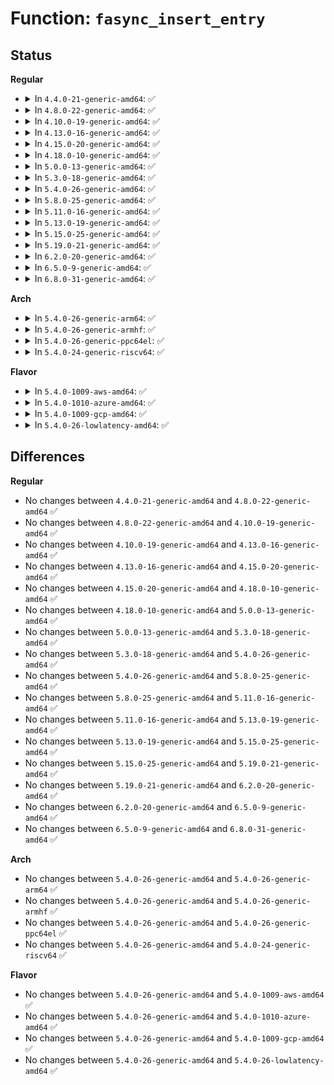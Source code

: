# Function: <code>fasync_insert_entry</code>

## Status
<b>Regular</b>
<ul>
<li>
<details>
<summary>In <code>4.4.0-21-generic-amd64</code>: ✅</summary>

```c
struct fasync_struct * fasync_insert_entry(int fd, struct file * filp, struct fasync_struct * * fapp, struct fasync_struct * new)
```

```json
{
  "name": "fasync_insert_entry",
  "collision_type": "Unique Global",
  "inline_type": "No",
  "funcs": [
    {
      "addr": 18446744071581071296,
      "name": "fasync_insert_entry",
      "external": true,
      "loc": "fs/fcntl.c:623",
      "file": "fs/fcntl.c",
      "inline": "seen, unknown",
      "caller_inline": [],
      "caller_func": [
        "fs/fcntl.c:fasync_helper",
        "fs/locks.c:lease_setup"
      ]
    }
  ],
  "symbols": [
    {
      "addr": 18446744071581071296,
      "name": "fasync_insert_entry",
      "section": ".text",
      "bind": "STB_GLOBAL",
      "size": 206
    }
  ]
}
```
</details>
</li>
<li>
<details>
<summary>In <code>4.8.0-22-generic-amd64</code>: ✅</summary>

```c
struct fasync_struct * fasync_insert_entry(int fd, struct file * filp, struct fasync_struct * * fapp, struct fasync_struct * new)
```

```json
{
  "name": "fasync_insert_entry",
  "collision_type": "Unique Global",
  "inline_type": "No",
  "funcs": [
    {
      "addr": 18446744071581233200,
      "name": "fasync_insert_entry",
      "external": true,
      "loc": "fs/fcntl.c:627",
      "file": "fs/fcntl.c",
      "inline": "seen, unknown",
      "caller_inline": [],
      "caller_func": [
        "fs/fcntl.c:fasync_helper",
        "fs/locks.c:lease_setup"
      ]
    }
  ],
  "symbols": [
    {
      "addr": 18446744071581233200,
      "name": "fasync_insert_entry",
      "section": ".text",
      "bind": "STB_GLOBAL",
      "size": 205
    }
  ]
}
```
</details>
</li>
<li>
<details>
<summary>In <code>4.10.0-19-generic-amd64</code>: ✅</summary>

```c
struct fasync_struct * fasync_insert_entry(int fd, struct file * filp, struct fasync_struct * * fapp, struct fasync_struct * new)
```

```json
{
  "name": "fasync_insert_entry",
  "collision_type": "Unique Global",
  "inline_type": "No",
  "funcs": [
    {
      "addr": 18446744071581311008,
      "name": "fasync_insert_entry",
      "external": true,
      "loc": "fs/fcntl.c:627",
      "file": "fs/fcntl.c",
      "inline": "seen, unknown",
      "caller_inline": [],
      "caller_func": [
        "fs/fcntl.c:fasync_helper",
        "fs/locks.c:lease_setup"
      ]
    }
  ],
  "symbols": [
    {
      "addr": 18446744071581311008,
      "name": "fasync_insert_entry",
      "section": ".text",
      "bind": "STB_GLOBAL",
      "size": 205
    }
  ]
}
```
</details>
</li>
<li>
<details>
<summary>In <code>4.13.0-16-generic-amd64</code>: ✅</summary>

```c
struct fasync_struct * fasync_insert_entry(int fd, struct file * filp, struct fasync_struct * * fapp, struct fasync_struct * new)
```

```json
{
  "name": "fasync_insert_entry",
  "collision_type": "Unique Global",
  "inline_type": "No",
  "funcs": [
    {
      "addr": 18446744071581362656,
      "name": "fasync_insert_entry",
      "external": true,
      "loc": "fs/fcntl.c:897",
      "file": "fs/fcntl.c",
      "inline": "seen, unknown",
      "caller_inline": [],
      "caller_func": [
        "fs/fcntl.c:fasync_helper",
        "fs/locks.c:lease_setup"
      ]
    }
  ],
  "symbols": [
    {
      "addr": 18446744071581362656,
      "name": "fasync_insert_entry",
      "section": ".text",
      "bind": "STB_GLOBAL",
      "size": 207
    }
  ]
}
```
</details>
</li>
<li>
<details>
<summary>In <code>4.15.0-20-generic-amd64</code>: ✅</summary>

```c
struct fasync_struct * fasync_insert_entry(int fd, struct file * filp, struct fasync_struct * * fapp, struct fasync_struct * new)
```

```json
{
  "name": "fasync_insert_entry",
  "collision_type": "Unique Global",
  "inline_type": "No",
  "funcs": [
    {
      "addr": 18446744071581504128,
      "name": "fasync_insert_entry",
      "external": true,
      "loc": "fs/fcntl.c:907",
      "file": "fs/fcntl.c",
      "inline": "seen, unknown",
      "caller_inline": [],
      "caller_func": [
        "fs/fcntl.c:fasync_helper",
        "fs/locks.c:lease_setup"
      ]
    }
  ],
  "symbols": [
    {
      "addr": 18446744071581504128,
      "name": "fasync_insert_entry",
      "section": ".text",
      "bind": "STB_GLOBAL",
      "size": 207
    }
  ]
}
```
</details>
</li>
<li>
<details>
<summary>In <code>4.18.0-10-generic-amd64</code>: ✅</summary>

```c
struct fasync_struct * fasync_insert_entry(int fd, struct file * filp, struct fasync_struct * * fapp, struct fasync_struct * new)
```

```json
{
  "name": "fasync_insert_entry",
  "collision_type": "Unique Global",
  "inline_type": "No",
  "funcs": [
    {
      "addr": 18446744071581660672,
      "name": "fasync_insert_entry",
      "external": true,
      "loc": "fs/fcntl.c:914",
      "file": "fs/fcntl.c",
      "inline": "seen, unknown",
      "caller_inline": [],
      "caller_func": [
        "fs/fcntl.c:fasync_helper",
        "fs/locks.c:lease_setup"
      ]
    }
  ],
  "symbols": [
    {
      "addr": 18446744071581660672,
      "name": "fasync_insert_entry",
      "section": ".text",
      "bind": "STB_GLOBAL",
      "size": 201
    }
  ]
}
```
</details>
</li>
<li>
<details>
<summary>In <code>5.0.0-13-generic-amd64</code>: ✅</summary>

```c
struct fasync_struct * fasync_insert_entry(int fd, struct file * filp, struct fasync_struct * * fapp, struct fasync_struct * new)
```

```json
{
  "name": "fasync_insert_entry",
  "collision_type": "Unique Global",
  "inline_type": "No",
  "funcs": [
    {
      "addr": 18446744071581747072,
      "name": "fasync_insert_entry",
      "external": true,
      "loc": "fs/fcntl.c:918",
      "file": "fs/fcntl.c",
      "inline": "seen, unknown",
      "caller_inline": [],
      "caller_func": [
        "fs/fcntl.c:fasync_helper",
        "fs/locks.c:lease_setup"
      ]
    }
  ],
  "symbols": [
    {
      "addr": 18446744071581747072,
      "name": "fasync_insert_entry",
      "section": ".text",
      "bind": "STB_GLOBAL",
      "size": 201
    }
  ]
}
```
</details>
</li>
<li>
<details>
<summary>In <code>5.3.0-18-generic-amd64</code>: ✅</summary>

```c
struct fasync_struct * fasync_insert_entry(int fd, struct file * filp, struct fasync_struct * * fapp, struct fasync_struct * new)
```

```json
{
  "name": "fasync_insert_entry",
  "collision_type": "Unique Global",
  "inline_type": "No",
  "funcs": [
    {
      "addr": 18446744071581864368,
      "name": "fasync_insert_entry",
      "external": true,
      "loc": "fs/fcntl.c:918",
      "file": "fs/fcntl.c",
      "inline": "seen, unknown",
      "caller_inline": [],
      "caller_func": [
        "fs/fcntl.c:fasync_helper",
        "fs/locks.c:lease_setup"
      ]
    }
  ],
  "symbols": [
    {
      "addr": 18446744071581864368,
      "name": "fasync_insert_entry",
      "section": ".text",
      "bind": "STB_GLOBAL",
      "size": 199
    }
  ]
}
```
</details>
</li>
<li>
<details>
<summary>In <code>5.4.0-26-generic-amd64</code>: ✅</summary>

```c
struct fasync_struct * fasync_insert_entry(int fd, struct file * filp, struct fasync_struct * * fapp, struct fasync_struct * new)
```

```json
{
  "name": "fasync_insert_entry",
  "collision_type": "Unique Global",
  "inline_type": "No",
  "funcs": [
    {
      "addr": 18446744071581936736,
      "name": "fasync_insert_entry",
      "external": true,
      "loc": "fs/fcntl.c:918",
      "file": "fs/fcntl.c",
      "inline": "seen, unknown",
      "caller_inline": [],
      "caller_func": [
        "fs/fcntl.c:fasync_helper",
        "fs/locks.c:lease_setup"
      ]
    }
  ],
  "symbols": [
    {
      "addr": 18446744071581936736,
      "name": "fasync_insert_entry",
      "section": ".text",
      "bind": "STB_GLOBAL",
      "size": 199
    }
  ]
}
```
</details>
</li>
<li>
<details>
<summary>In <code>5.8.0-25-generic-amd64</code>: ✅</summary>

```c
struct fasync_struct * fasync_insert_entry(int fd, struct file * filp, struct fasync_struct * * fapp, struct fasync_struct * new)
```

```json
{
  "name": "fasync_insert_entry",
  "collision_type": "Unique Global",
  "inline_type": "No",
  "funcs": [
    {
      "addr": 18446744071582166768,
      "name": "fasync_insert_entry",
      "external": true,
      "loc": "fs/fcntl.c:920",
      "file": "fs/fcntl.c",
      "inline": "seen, unknown",
      "caller_inline": [],
      "caller_func": [
        "fs/fcntl.c:fasync_helper",
        "fs/locks.c:lease_setup"
      ]
    }
  ],
  "symbols": [
    {
      "addr": 18446744071582166768,
      "name": "fasync_insert_entry",
      "section": ".text",
      "bind": "STB_GLOBAL",
      "size": 202
    }
  ]
}
```
</details>
</li>
<li>
<details>
<summary>In <code>5.11.0-16-generic-amd64</code>: ✅</summary>

```c
struct fasync_struct * fasync_insert_entry(int fd, struct file * filp, struct fasync_struct * * fapp, struct fasync_struct * new)
```

```json
{
  "name": "fasync_insert_entry",
  "collision_type": "Unique Global",
  "inline_type": "No",
  "funcs": [
    {
      "addr": 18446744071582213312,
      "name": "fasync_insert_entry",
      "external": true,
      "loc": "fs/fcntl.c:922",
      "file": "fs/fcntl.c",
      "inline": "seen, unknown",
      "caller_inline": [],
      "caller_func": [
        "fs/fcntl.c:fasync_helper",
        "fs/locks.c:lease_setup"
      ]
    }
  ],
  "symbols": [
    {
      "addr": 18446744071582213312,
      "name": "fasync_insert_entry",
      "section": ".text",
      "bind": "STB_GLOBAL",
      "size": 202
    }
  ]
}
```
</details>
</li>
<li>
<details>
<summary>In <code>5.13.0-19-generic-amd64</code>: ✅</summary>

```c
struct fasync_struct * fasync_insert_entry(int fd, struct file * filp, struct fasync_struct * * fapp, struct fasync_struct * new)
```

```json
{
  "name": "fasync_insert_entry",
  "collision_type": "Unique Global",
  "inline_type": "No",
  "funcs": [
    {
      "addr": 18446744071582238304,
      "name": "fasync_insert_entry",
      "external": true,
      "loc": "fs/fcntl.c:927",
      "file": "fs/fcntl.c",
      "inline": "seen, unknown",
      "caller_inline": [],
      "caller_func": [
        "fs/fcntl.c:fasync_helper",
        "fs/locks.c:lease_setup"
      ]
    }
  ],
  "symbols": [
    {
      "addr": 18446744071582238304,
      "name": "fasync_insert_entry",
      "section": ".text",
      "bind": "STB_GLOBAL",
      "size": 202
    }
  ]
}
```
</details>
</li>
<li>
<details>
<summary>In <code>5.15.0-25-generic-amd64</code>: ✅</summary>

```c
struct fasync_struct * fasync_insert_entry(int fd, struct file * filp, struct fasync_struct * * fapp, struct fasync_struct * new)
```

```json
{
  "name": "fasync_insert_entry",
  "collision_type": "Unique Global",
  "inline_type": "No",
  "funcs": [
    {
      "addr": 18446744071582557024,
      "name": "fasync_insert_entry",
      "external": true,
      "loc": "fs/fcntl.c:931",
      "file": "fs/fcntl.c",
      "inline": "seen, unknown",
      "caller_inline": [],
      "caller_func": [
        "fs/fcntl.c:fasync_helper",
        "fs/locks.c:lease_setup"
      ]
    }
  ],
  "symbols": [
    {
      "addr": 18446744071582557024,
      "name": "fasync_insert_entry",
      "section": ".text",
      "bind": "STB_GLOBAL",
      "size": 202
    }
  ]
}
```
</details>
</li>
<li>
<details>
<summary>In <code>5.19.0-21-generic-amd64</code>: ✅</summary>

```c
struct fasync_struct * fasync_insert_entry(int fd, struct file * filp, struct fasync_struct * * fapp, struct fasync_struct * new)
```

```json
{
  "name": "fasync_insert_entry",
  "collision_type": "Unique Global",
  "inline_type": "No",
  "funcs": [
    {
      "addr": 18446744071583085632,
      "name": "fasync_insert_entry",
      "external": true,
      "loc": "fs/fcntl.c:909",
      "file": "fs/fcntl.c",
      "inline": "seen, unknown",
      "caller_inline": [],
      "caller_func": [
        "fs/fcntl.c:fasync_helper",
        "fs/locks.c:lease_setup"
      ]
    }
  ],
  "symbols": [
    {
      "addr": 18446744071583085632,
      "name": "fasync_insert_entry",
      "section": ".text",
      "bind": "STB_GLOBAL",
      "size": 204
    }
  ]
}
```
</details>
</li>
<li>
<details>
<summary>In <code>6.2.0-20-generic-amd64</code>: ✅</summary>

```c
struct fasync_struct * fasync_insert_entry(int fd, struct file * filp, struct fasync_struct * * fapp, struct fasync_struct * new)
```

```json
{
  "name": "fasync_insert_entry",
  "collision_type": "Unique Global",
  "inline_type": "No",
  "funcs": [
    {
      "addr": 18446744071583653248,
      "name": "fasync_insert_entry",
      "external": true,
      "loc": "fs/fcntl.c:910",
      "file": "fs/fcntl.c",
      "inline": "seen, unknown",
      "caller_inline": [],
      "caller_func": [
        "fs/fcntl.c:fasync_helper",
        "fs/locks.c:lease_setup"
      ]
    }
  ],
  "symbols": [
    {
      "addr": 18446744071583653248,
      "name": "fasync_insert_entry",
      "section": ".text",
      "bind": "STB_GLOBAL",
      "size": 204
    }
  ]
}
```
</details>
</li>
<li>
<details>
<summary>In <code>6.5.0-9-generic-amd64</code>: ✅</summary>

```c
struct fasync_struct * fasync_insert_entry(int fd, struct file * filp, struct fasync_struct * * fapp, struct fasync_struct * new)
```

```json
{
  "name": "fasync_insert_entry",
  "collision_type": "Unique Global",
  "inline_type": "No",
  "funcs": [
    {
      "addr": 18446744071583870400,
      "name": "fasync_insert_entry",
      "external": true,
      "loc": "fs/fcntl.c:911",
      "file": "fs/fcntl.c",
      "inline": "seen, unknown",
      "caller_inline": [],
      "caller_func": [
        "fs/fcntl.c:fasync_helper",
        "fs/locks.c:lease_setup"
      ]
    }
  ],
  "symbols": [
    {
      "addr": 18446744071583870400,
      "name": "fasync_insert_entry",
      "section": ".text",
      "bind": "STB_GLOBAL",
      "size": 204
    }
  ]
}
```
</details>
</li>
<li>
<details>
<summary>In <code>6.8.0-31-generic-amd64</code>: ✅</summary>

```c
struct fasync_struct * fasync_insert_entry(int fd, struct file * filp, struct fasync_struct * * fapp, struct fasync_struct * new)
```

```json
{
  "name": "fasync_insert_entry",
  "collision_type": "Unique Global",
  "inline_type": "No",
  "funcs": [
    {
      "addr": 18446744071584077424,
      "name": "fasync_insert_entry",
      "external": true,
      "loc": "fs/fcntl.c:912",
      "file": "fs/fcntl.c",
      "inline": "seen, unknown",
      "caller_inline": [],
      "caller_func": [
        "fs/fcntl.c:fasync_helper",
        "fs/locks.c:lease_setup"
      ]
    }
  ],
  "symbols": [
    {
      "addr": 18446744071584077424,
      "name": "fasync_insert_entry",
      "section": ".text",
      "bind": "STB_GLOBAL",
      "size": 204
    }
  ]
}
```
</details>
</li>
</ul>
<b>Arch</b>
<ul>
<li>
<details>
<summary>In <code>5.4.0-26-generic-arm64</code>: ✅</summary>

```c
struct fasync_struct * fasync_insert_entry(int fd, struct file * filp, struct fasync_struct * * fapp, struct fasync_struct * new)
```

```json
{
  "name": "fasync_insert_entry",
  "collision_type": "Unique Global",
  "inline_type": "No",
  "funcs": [
    {
      "addr": 18446603336493420992,
      "name": "fasync_insert_entry",
      "external": true,
      "loc": "fs/fcntl.c:918",
      "file": "fs/fcntl.c",
      "inline": "seen, unknown",
      "caller_inline": [],
      "caller_func": [
        "fs/fcntl.c:fasync_helper",
        "fs/locks.c:lease_setup"
      ]
    }
  ],
  "symbols": [
    {
      "addr": 18446603336493420992,
      "name": "fasync_insert_entry",
      "section": ".text",
      "bind": "STB_GLOBAL",
      "size": 420
    }
  ]
}
```
</details>
</li>
<li>
<details>
<summary>In <code>5.4.0-26-generic-armhf</code>: ✅</summary>

```c
struct fasync_struct * fasync_insert_entry(int fd, struct file * filp, struct fasync_struct * * fapp, struct fasync_struct * new)
```

```json
{
  "name": "fasync_insert_entry",
  "collision_type": "Unique Global",
  "inline_type": "No",
  "funcs": [
    {
      "addr": 3227003600,
      "name": "fasync_insert_entry",
      "external": true,
      "loc": "fs/fcntl.c:918",
      "file": "fs/fcntl.c",
      "inline": "seen, unknown",
      "caller_inline": [],
      "caller_func": [
        "fs/fcntl.c:fasync_helper",
        "fs/locks.c:lease_setup"
      ]
    }
  ],
  "symbols": [
    {
      "addr": 3227003600,
      "name": "fasync_insert_entry",
      "section": ".text",
      "bind": "STB_GLOBAL",
      "size": 248
    }
  ]
}
```
</details>
</li>
<li>
<details>
<summary>In <code>5.4.0-26-generic-ppc64el</code>: ✅</summary>

```c
struct fasync_struct * fasync_insert_entry(int fd, struct file * filp, struct fasync_struct * * fapp, struct fasync_struct * new)
```

```json
{
  "name": "fasync_insert_entry",
  "collision_type": "Unique Global",
  "inline_type": "No",
  "funcs": [
    {
      "addr": 13835058055286980400,
      "name": "fasync_insert_entry",
      "external": true,
      "loc": "fs/fcntl.c:918",
      "file": "fs/fcntl.c",
      "inline": "seen, unknown",
      "caller_inline": [],
      "caller_func": [
        "fs/fcntl.c:fasync_helper",
        "fs/locks.c:lease_setup"
      ]
    }
  ],
  "symbols": [
    {
      "addr": 13835058055286980400,
      "name": "fasync_insert_entry",
      "section": ".text",
      "bind": "STB_GLOBAL",
      "size": 436
    }
  ]
}
```
</details>
</li>
<li>
<details>
<summary>In <code>5.4.0-24-generic-riscv64</code>: ✅</summary>

```c
struct fasync_struct * fasync_insert_entry(int fd, struct file * filp, struct fasync_struct * * fapp, struct fasync_struct * new)
```

```json
{
  "name": "fasync_insert_entry",
  "collision_type": "Unique Global",
  "inline_type": "No",
  "funcs": [
    {
      "addr": 18446743936273126158,
      "name": "fasync_insert_entry",
      "external": true,
      "loc": "fs/fcntl.c:918",
      "file": "fs/fcntl.c",
      "inline": "seen, unknown",
      "caller_inline": [],
      "caller_func": [
        "fs/fcntl.c:fasync_helper",
        "fs/locks.c:lease_setup"
      ]
    }
  ],
  "symbols": [
    {
      "addr": 18446743936273126158,
      "name": "fasync_insert_entry",
      "section": ".text",
      "bind": "STB_GLOBAL",
      "size": 294
    }
  ]
}
```
</details>
</li>
</ul>
<b>Flavor</b>
<ul>
<li>
<details>
<summary>In <code>5.4.0-1009-aws-amd64</code>: ✅</summary>

```c
struct fasync_struct * fasync_insert_entry(int fd, struct file * filp, struct fasync_struct * * fapp, struct fasync_struct * new)
```

```json
{
  "name": "fasync_insert_entry",
  "collision_type": "Unique Global",
  "inline_type": "No",
  "funcs": [
    {
      "addr": 18446744071581905472,
      "name": "fasync_insert_entry",
      "external": true,
      "loc": "fs/fcntl.c:918",
      "file": "fs/fcntl.c",
      "inline": "seen, unknown",
      "caller_inline": [],
      "caller_func": [
        "fs/fcntl.c:fasync_helper",
        "fs/locks.c:lease_setup"
      ]
    }
  ],
  "symbols": [
    {
      "addr": 18446744071581905472,
      "name": "fasync_insert_entry",
      "section": ".text",
      "bind": "STB_GLOBAL",
      "size": 199
    }
  ]
}
```
</details>
</li>
<li>
<details>
<summary>In <code>5.4.0-1010-azure-amd64</code>: ✅</summary>

```c
struct fasync_struct * fasync_insert_entry(int fd, struct file * filp, struct fasync_struct * * fapp, struct fasync_struct * new)
```

```json
{
  "name": "fasync_insert_entry",
  "collision_type": "Unique Global",
  "inline_type": "No",
  "funcs": [
    {
      "addr": 18446744071581843056,
      "name": "fasync_insert_entry",
      "external": true,
      "loc": "fs/fcntl.c:918",
      "file": "fs/fcntl.c",
      "inline": "seen, unknown",
      "caller_inline": [],
      "caller_func": [
        "fs/fcntl.c:fasync_helper",
        "fs/locks.c:lease_setup"
      ]
    }
  ],
  "symbols": [
    {
      "addr": 18446744071581843056,
      "name": "fasync_insert_entry",
      "section": ".text",
      "bind": "STB_GLOBAL",
      "size": 193
    }
  ]
}
```
</details>
</li>
<li>
<details>
<summary>In <code>5.4.0-1009-gcp-amd64</code>: ✅</summary>

```c
struct fasync_struct * fasync_insert_entry(int fd, struct file * filp, struct fasync_struct * * fapp, struct fasync_struct * new)
```

```json
{
  "name": "fasync_insert_entry",
  "collision_type": "Unique Global",
  "inline_type": "No",
  "funcs": [
    {
      "addr": 18446744071581896784,
      "name": "fasync_insert_entry",
      "external": true,
      "loc": "fs/fcntl.c:918",
      "file": "fs/fcntl.c",
      "inline": "seen, unknown",
      "caller_inline": [],
      "caller_func": [
        "fs/fcntl.c:fasync_helper",
        "fs/locks.c:lease_setup"
      ]
    }
  ],
  "symbols": [
    {
      "addr": 18446744071581896784,
      "name": "fasync_insert_entry",
      "section": ".text",
      "bind": "STB_GLOBAL",
      "size": 199
    }
  ]
}
```
</details>
</li>
<li>
<details>
<summary>In <code>5.4.0-26-lowlatency-amd64</code>: ✅</summary>

```c
struct fasync_struct * fasync_insert_entry(int fd, struct file * filp, struct fasync_struct * * fapp, struct fasync_struct * new)
```

```json
{
  "name": "fasync_insert_entry",
  "collision_type": "Unique Global",
  "inline_type": "No",
  "funcs": [
    {
      "addr": 18446744071581966416,
      "name": "fasync_insert_entry",
      "external": true,
      "loc": "fs/fcntl.c:918",
      "file": "fs/fcntl.c",
      "inline": "seen, unknown",
      "caller_inline": [],
      "caller_func": [
        "fs/fcntl.c:fasync_helper",
        "fs/locks.c:lease_setup"
      ]
    }
  ],
  "symbols": [
    {
      "addr": 18446744071581966416,
      "name": "fasync_insert_entry",
      "section": ".text",
      "bind": "STB_GLOBAL",
      "size": 194
    }
  ]
}
```
</details>
</li>
</ul>

## Differences
<b>Regular</b>
<ul>
<li>
No changes between <code>4.4.0-21-generic-amd64</code> and <code>4.8.0-22-generic-amd64</code> ✅
</li>
<li>
No changes between <code>4.8.0-22-generic-amd64</code> and <code>4.10.0-19-generic-amd64</code> ✅
</li>
<li>
No changes between <code>4.10.0-19-generic-amd64</code> and <code>4.13.0-16-generic-amd64</code> ✅
</li>
<li>
No changes between <code>4.13.0-16-generic-amd64</code> and <code>4.15.0-20-generic-amd64</code> ✅
</li>
<li>
No changes between <code>4.15.0-20-generic-amd64</code> and <code>4.18.0-10-generic-amd64</code> ✅
</li>
<li>
No changes between <code>4.18.0-10-generic-amd64</code> and <code>5.0.0-13-generic-amd64</code> ✅
</li>
<li>
No changes between <code>5.0.0-13-generic-amd64</code> and <code>5.3.0-18-generic-amd64</code> ✅
</li>
<li>
No changes between <code>5.3.0-18-generic-amd64</code> and <code>5.4.0-26-generic-amd64</code> ✅
</li>
<li>
No changes between <code>5.4.0-26-generic-amd64</code> and <code>5.8.0-25-generic-amd64</code> ✅
</li>
<li>
No changes between <code>5.8.0-25-generic-amd64</code> and <code>5.11.0-16-generic-amd64</code> ✅
</li>
<li>
No changes between <code>5.11.0-16-generic-amd64</code> and <code>5.13.0-19-generic-amd64</code> ✅
</li>
<li>
No changes between <code>5.13.0-19-generic-amd64</code> and <code>5.15.0-25-generic-amd64</code> ✅
</li>
<li>
No changes between <code>5.15.0-25-generic-amd64</code> and <code>5.19.0-21-generic-amd64</code> ✅
</li>
<li>
No changes between <code>5.19.0-21-generic-amd64</code> and <code>6.2.0-20-generic-amd64</code> ✅
</li>
<li>
No changes between <code>6.2.0-20-generic-amd64</code> and <code>6.5.0-9-generic-amd64</code> ✅
</li>
<li>
No changes between <code>6.5.0-9-generic-amd64</code> and <code>6.8.0-31-generic-amd64</code> ✅
</li>
</ul>
<b>Arch</b>
<ul>
<li>
No changes between <code>5.4.0-26-generic-amd64</code> and <code>5.4.0-26-generic-arm64</code> ✅
</li>
<li>
No changes between <code>5.4.0-26-generic-amd64</code> and <code>5.4.0-26-generic-armhf</code> ✅
</li>
<li>
No changes between <code>5.4.0-26-generic-amd64</code> and <code>5.4.0-26-generic-ppc64el</code> ✅
</li>
<li>
No changes between <code>5.4.0-26-generic-amd64</code> and <code>5.4.0-24-generic-riscv64</code> ✅
</li>
</ul>
<b>Flavor</b>
<ul>
<li>
No changes between <code>5.4.0-26-generic-amd64</code> and <code>5.4.0-1009-aws-amd64</code> ✅
</li>
<li>
No changes between <code>5.4.0-26-generic-amd64</code> and <code>5.4.0-1010-azure-amd64</code> ✅
</li>
<li>
No changes between <code>5.4.0-26-generic-amd64</code> and <code>5.4.0-1009-gcp-amd64</code> ✅
</li>
<li>
No changes between <code>5.4.0-26-generic-amd64</code> and <code>5.4.0-26-lowlatency-amd64</code> ✅
</li>
</ul>

